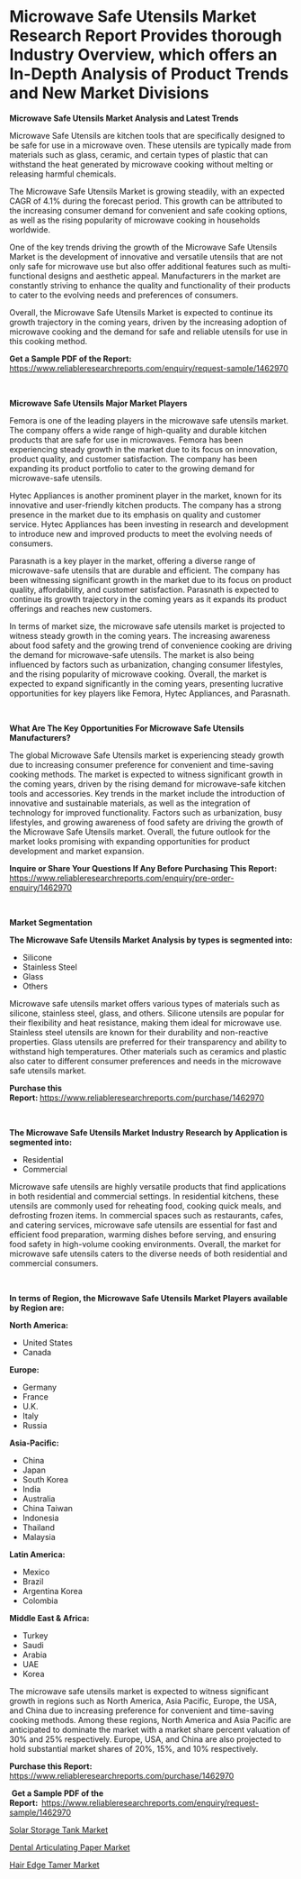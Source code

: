 <p><h1>Microwave Safe Utensils Market Research Report Provides thorough Industry Overview, which offers an In-Depth Analysis of Product Trends and New Market Divisions</h1></p><p><strong>Microwave Safe Utensils Market Analysis and Latest Trends</strong></p>
<p><p>Microwave Safe Utensils are kitchen tools that are specifically designed to be safe for use in a microwave oven. These utensils are typically made from materials such as glass, ceramic, and certain types of plastic that can withstand the heat generated by microwave cooking without melting or releasing harmful chemicals.</p><p>The Microwave Safe Utensils Market is growing steadily, with an expected CAGR of 4.1% during the forecast period. This growth can be attributed to the increasing consumer demand for convenient and safe cooking options, as well as the rising popularity of microwave cooking in households worldwide.</p><p>One of the key trends driving the growth of the Microwave Safe Utensils Market is the development of innovative and versatile utensils that are not only safe for microwave use but also offer additional features such as multi-functional designs and aesthetic appeal. Manufacturers in the market are constantly striving to enhance the quality and functionality of their products to cater to the evolving needs and preferences of consumers.</p><p>Overall, the Microwave Safe Utensils Market is expected to continue its growth trajectory in the coming years, driven by the increasing adoption of microwave cooking and the demand for safe and reliable utensils for use in this cooking method.</p></p>
<p><strong>Get a Sample PDF of the Report:&nbsp;</strong> <a href="https://www.reliableresearchreports.com/enquiry/request-sample/1462970">https://www.reliableresearchreports.com/enquiry/request-sample/1462970</a></p>
<p>&nbsp;</p>
<p><strong>Microwave Safe Utensils Major Market Players</strong></p>
<p><p>Femora is one of the leading players in the microwave safe utensils market. The company offers a wide range of high-quality and durable kitchen products that are safe for use in microwaves. Femora has been experiencing steady growth in the market due to its focus on innovation, product quality, and customer satisfaction. The company has been expanding its product portfolio to cater to the growing demand for microwave-safe utensils.</p><p>Hytec Appliances is another prominent player in the market, known for its innovative and user-friendly kitchen products. The company has a strong presence in the market due to its emphasis on quality and customer service. Hytec Appliances has been investing in research and development to introduce new and improved products to meet the evolving needs of consumers.</p><p>Parasnath is a key player in the market, offering a diverse range of microwave-safe utensils that are durable and efficient. The company has been witnessing significant growth in the market due to its focus on product quality, affordability, and customer satisfaction. Parasnath is expected to continue its growth trajectory in the coming years as it expands its product offerings and reaches new customers.</p><p>In terms of market size, the microwave safe utensils market is projected to witness steady growth in the coming years. The increasing awareness about food safety and the growing trend of convenience cooking are driving the demand for microwave-safe utensils. The market is also being influenced by factors such as urbanization, changing consumer lifestyles, and the rising popularity of microwave cooking. Overall, the market is expected to expand significantly in the coming years, presenting lucrative opportunities for key players like Femora, Hytec Appliances, and Parasnath.</p></p>
<p>&nbsp;</p>
<p><strong>What Are The Key Opportunities For Microwave Safe Utensils Manufacturers?</strong></p>
<p><p>The global Microwave Safe Utensils market is experiencing steady growth due to increasing consumer preference for convenient and time-saving cooking methods. The market is expected to witness significant growth in the coming years, driven by the rising demand for microwave-safe kitchen tools and accessories. Key trends in the market include the introduction of innovative and sustainable materials, as well as the integration of technology for improved functionality. Factors such as urbanization, busy lifestyles, and growing awareness of food safety are driving the growth of the Microwave Safe Utensils market. Overall, the future outlook for the market looks promising with expanding opportunities for product development and market expansion.</p></p>
<p><strong>Inquire or Share Your Questions If Any Before Purchasing This Report:</strong> <a href="https://www.reliableresearchreports.com/enquiry/pre-order-enquiry/1462970">https://www.reliableresearchreports.com/enquiry/pre-order-enquiry/1462970</a></p>
<p>&nbsp;</p>
<p><strong>Market Segmentation</strong></p>
<p><strong>The Microwave Safe Utensils Market Analysis by types is segmented into:</strong></p>
<p><ul><li>Silicone</li><li>Stainless Steel</li><li>Glass</li><li>Others</li></ul></p>
<p><p>Microwave safe utensils market offers various types of materials such as silicone, stainless steel, glass, and others. Silicone utensils are popular for their flexibility and heat resistance, making them ideal for microwave use. Stainless steel utensils are known for their durability and non-reactive properties. Glass utensils are preferred for their transparency and ability to withstand high temperatures. Other materials such as ceramics and plastic also cater to different consumer preferences and needs in the microwave safe utensils market.</p></p>
<p><strong>Purchase this Report:&nbsp;</strong><a href="https://www.reliableresearchreports.com/purchase/1462970">https://www.reliableresearchreports.com/purchase/1462970</a></p>
<p>&nbsp;</p>
<p><strong>The Microwave Safe Utensils Market Industry Research by Application is segmented into:</strong></p>
<p><ul><li>Residential</li><li>Commercial</li></ul></p>
<p><p>Microwave safe utensils are highly versatile products that find applications in both residential and commercial settings. In residential kitchens, these utensils are commonly used for reheating food, cooking quick meals, and defrosting frozen items. In commercial spaces such as restaurants, cafes, and catering services, microwave safe utensils are essential for fast and efficient food preparation, warming dishes before serving, and ensuring food safety in high-volume cooking environments. Overall, the market for microwave safe utensils caters to the diverse needs of both residential and commercial consumers.</p></p>
<p>&nbsp;</p>
<p><strong>In terms of Region, the Microwave Safe Utensils Market Players available by Region are:</strong></p>
<p>
    <p> <strong> North America: </strong>
        <ul>
            <li>United States</li>
            <li>Canada</li>
        </ul>
        </p> 
    <p> <strong> Europe: </strong>
        <ul>
            <li>Germany</li>
            <li>France</li>
            <li>U.K.</li>
            <li>Italy</li>
            <li>Russia</li>
        </ul>
        </p> 
    <p> <strong> Asia-Pacific: </strong>
        <ul>
            <li>China</li>
            <li>Japan</li>
            <li>South Korea</li>
            <li>India</li>
            <li>Australia</li>
            <li>China Taiwan</li>
            <li>Indonesia</li>
            <li>Thailand</li>
            <li>Malaysia</li>
        </ul>
        </p> 
    <p> <strong> Latin America: </strong>
        <ul>
            <li>Mexico</li>
            <li>Brazil</li>
            <li>Argentina Korea</li>
            <li>Colombia</li>
        </ul>
        </p> 
    <p> <strong> Middle East & Africa: </strong>
        <ul>
            <li>Turkey</li>
            <li>Saudi</li>
            <li>Arabia</li>
            <li>UAE</li>
            <li>Korea</li>
        </ul>
    </p>
    </p>
<p><p>The microwave safe utensils market is expected to witness significant growth in regions such as North America, Asia Pacific, Europe, the USA, and China due to increasing preference for convenient and time-saving cooking methods. Among these regions, North America and Asia Pacific are anticipated to dominate the market with a market share percent valuation of 30% and 25% respectively. Europe, USA, and China are also projected to hold substantial market shares of 20%, 15%, and 10% respectively.</p></p>
<p><strong>Purchase this Report: </strong><a href="https://www.reliableresearchreports.com/purchase/1462970">https://www.reliableresearchreports.com/purchase/1462970</a></p>
<p>&nbsp;<strong>Get a Sample PDF of the Report:&nbsp;&nbsp;</strong><a href="https://www.reliableresearchreports.com/enquiry/request-sample/1462970">https://www.reliableresearchreports.com/enquiry/request-sample/1462970</a></p>
<p><strong></strong></p>
<p><p><a href="https://github.com/CliffMedina6/Market-Research-Report-List-4/blob/main/solar-storage-tank-market.md">Solar Storage Tank Market</a></p><p><a href="https://github.com/provorikovar/Market-Research-Report-List-3/blob/main/dental-articulating-paper-market.md">Dental Articulating Paper Market</a></p><p><a href="https://github.com/angelajermaine/Market-Research-Report-List-2/blob/main/hair-edge-tamer-market.md">Hair Edge Tamer Market</a></p></p>